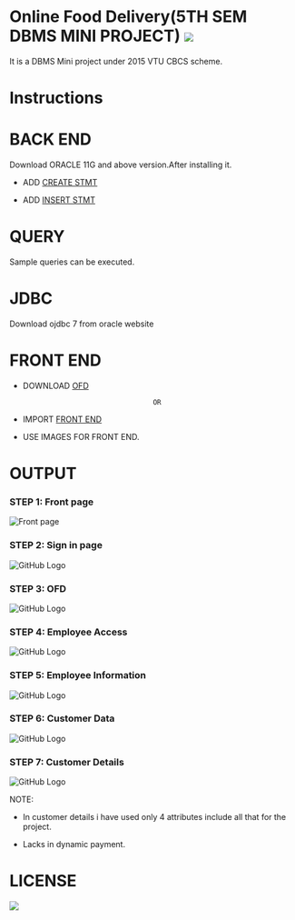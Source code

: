 # Online Food Delivery(5TH SEM DBMS MINI PROJECT)  [![](https://img.shields.io/badge/Rutuja-Rajesh-brightgreen.svg?colorB=ff0000)](https://www.linkedin.com/in/rutuja-rajesh-20909610b/)

It is a DBMS Mini project under 2015 VTU CBCS scheme.

# Instructions

# BACK END

Download ORACLE 11G and above version.After installing it.

* ADD [CREATE STMT](https://github.com/rutujar/Online-food-delivery/blob/master/Backend/create%20table.txt)

* ADD [INSERT STMT](https://github.com/rutujar/Online-food-delivery/blob/master/Backend/insert.txt)

# QUERY

Sample queries can be executed.

# JDBC

Download ojdbc 7 from oracle website

# FRONT END

* DOWNLOAD [OFD](https://github.com/rutujar/Online-food-delivery/blob/master/ofd)

                                      OR
                                      
* IMPORT [FRONT END](https://github.com/rutujar/Online-food-delivery/tree/master/Front%20end)

* USE IMAGES FOR FRONT END.

# OUTPUT

### STEP 1: Front page
![Front page](https://github.com/rutujar/Online-food-delivery/blob/master/output/Front%20page.png)

### STEP 2: Sign in page

![GitHub Logo](https://github.com/rutujar/Online-food-delivery/blob/master/output/Sign%20in%20page.png)

### STEP 3: OFD

![GitHub Logo](https://github.com/rutujar/Online-food-delivery/blob/master/output/Online%20Food%20Delivery.png)

### STEP 4: Employee Access

![GitHub Logo](https://github.com/rutujar/Online-food-delivery/blob/master/output/Employee%20Access.png)

### STEP 5: Employee Information

![GitHub Logo](https://github.com/rutujar/Online-food-delivery/blob/master/output/Employee%20Information.png)

### STEP 6: Customer Data

![GitHub Logo](https://github.com/rutujar/Online-food-delivery/blob/master/output/Customer%20Data.png)

### STEP 7: Customer Details

![GitHub Logo](https://github.com/rutujar/Online-food-delivery/blob/master/output/Customer%20Details.png)

NOTE:

* In customer details i have used only 4 attributes include all that for the project.

* Lacks in dynamic payment.

# LICENSE

[![](https://img.shields.io/github/license/sourcerer-io/hall-of-fame.svg?colorB=ff0000)](https://github.com/rutujar/Online-food-delivery/blob/master/LICENSE)
